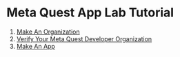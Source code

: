 # Meta Quest App Lab Tutorial
1. [Make An Organization](https://github.com/Prutuo/AppLab/blob/main/CreateOrganization.md)
2. [Verify Your Meta Quest Developer Organization](https://github.com/Prutuo/AppLab/blob/main/Verification.md)
3. [Make An App](https://github.com/Prutuo/AppLab/blob/main/MakeAnApp.md)
